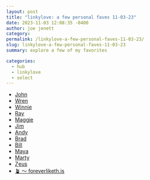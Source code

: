 ```yaml
---
layout: post
title: "linkylove: a few personal faves 11-03-23"
date: 2023-11-03 12:08:35 -0400
author: joe jenett
category: 
permalink: /linkylove-a-few-personal-faves-11-03-23/
slug: linkylove-a-few-personal-faves-11-03-23
summary: explore a few of my favorites

categories:
  - hub
  - linkylove
  - select
---
```

<ul class="linkylove">
	<li><a title="John’s World Wide Wall Display" href="https://johnjohnston.info/blog/">John</a></li>
	<li><a title="Aywren's Nook | Gaming &amp; Geek Blog" href="https://aywren.com/">Wren</a></li>
	<li><a title="Winnie Lim" href="https://winnielim.org/">Winnie</a></li>
	<li><a title="Along the Ray" href="https://alongtheray.com/">Ray</a></li>
	<li><a title="The Garden of Maggie Appleton" href="https://maggieappleton.com/garden">Maggie</a></li>
	<li><a title="Noded – Where Your Concerns are Duly Noded" href="https://noded.us/noded/">Jim</a></li>
	<li><a title="Waxy.org" href="https://waxy.org/">Andy</a></li>
	<li><a title="Indieseek.xyz Directory" href="https://indieseek.xyz/links/">Brad</a></li>
	<li><a title="A Year On Market | A photograph every day for a year on Market Street." href="https://badkins55.wordpress.com/">Bill</a></li>
	<li><a title="maya.land" href="https://maya.land/">Maya</a></li>
	<li><a title="Marty McGuire" href="https://martymcgui.re/">Marty</a></li>
	<li><a title="Ɀeus’ Stadt" href="https://zeusofthecrows.github.io/stadt/">Ɀeus</a></li>
	<li><a title="Garden" href="https://foreverliketh.is/">🪴 ～ foreverliketh.is</a></li>
</ul>
<a style="display:none;" href="https://brid.gy/publish/mastodon"><small>(cross-posted to mastodon)</small></a>